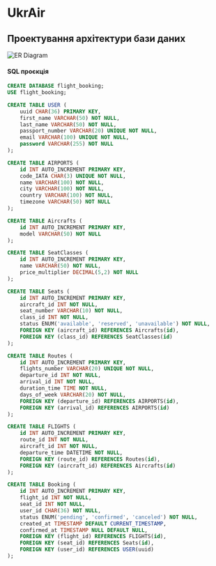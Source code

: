 # UkrAir


## Проектування архітектури бази даних

<img src="https://www.plantuml.com/plantuml/svg/dPLHJzim4CVVyocilW0JbO2fUvWG8Yj1gqOxLjAzHjVcMYmSkphRL8potUSuRXQQ5atbXKj-Pz__Vxwurze06Lk82ANXveLr9Xgfmq2pCc2l4ND_dwpbEVlA-j_ZyV7dBoViylB-nzMLPzsk_pVdf4qceK2NzpiU-zJUsOc70lQp9MYzLEIuBQP8ZOoBixBGP3JuDKb2CIo0YqRA-Lahns-uKfGtT-hrJgAtgFOOSofBUfiXtZZrFWUZr5iyPV4a_PaDHlrnCan6wNlBCvLZDeZJkEvCIqlmt9HRBNKoThvNLXhQYGmly8-IMotSSZKZc0TRuU40NuNp9VQNUK0mVG5Q-phrqm65zaq4yHbcXHM6BmNt8t6Jz0V3-EwuTthHqbBBE421HjWnUET1Y3PWh7OW6Ks6nqVm35p0LE3HAJiYr4ZFc9UnbVzGjH92zxE6bjlD5pChszKY3LTZPGrwMpuwmDTSyCMZqV_rJUMMm70bCyFzSQI3OL81UD6PccShnAVtMrGObq364kuq2KJy6SH7Dc-zIE-p2WymMelOgB-9qwHsGCgQFVB20NsaxvjIJrmklC0G7w1mQuYMA7EtKJasCoNdd0hC_GF86GeNXuk040pc6PXm8WzfFBptA2nhGJQQtDqrJd-dRusm6rYDb6rTydL7_4_1UjtjgjTD9rnYP-f2tOasRzvKjxjUXxCi-LnHYpuWU0PQyuN4l1E5_C3zn5UBXL0hlSthUysbECsE-nq3hM-Z4Zz2JTjhfoYKN6XcL2VoDHj9IqMLVbB5Vbgkl4QPsqBy1G00" alt="ER Diagram" />

#### SQL проєкція

```SQL
CREATE DATABASE flight_booking;
USE flight_booking;

CREATE TABLE USER (
    uuid CHAR(36) PRIMARY KEY,
    first_name VARCHAR(50) NOT NULL,
    last_name VARCHAR(50) NOT NULL,
    passport_number VARCHAR(20) UNIQUE NOT NULL,
    email VARCHAR(100) UNIQUE NOT NULL,
    password VARCHAR(255) NOT NULL
);

CREATE TABLE AIRPORTS (
    id INT AUTO_INCREMENT PRIMARY KEY,
    code_IATA CHAR(3) UNIQUE NOT NULL,
    name VARCHAR(100) NOT NULL,
    city VARCHAR(100) NOT NULL,
    country VARCHAR(100) NOT NULL,
    timezone VARCHAR(50) NOT NULL
);

CREATE TABLE Aircrafts (
    id INT AUTO_INCREMENT PRIMARY KEY,
    model VARCHAR(50) NOT NULL
);

CREATE TABLE SeatClasses (
    id INT AUTO_INCREMENT PRIMARY KEY,
    name VARCHAR(50) NOT NULL,
    price_multiplier DECIMAL(5,2) NOT NULL
);

CREATE TABLE Seats (
    id INT AUTO_INCREMENT PRIMARY KEY,
    aircraft_id INT NOT NULL,
    seat_number VARCHAR(10) NOT NULL,
    class_id INT NOT NULL,
    status ENUM('available', 'reserved', 'unavailable') NOT NULL,
    FOREIGN KEY (aircraft_id) REFERENCES Aircrafts(id),
    FOREIGN KEY (class_id) REFERENCES SeatClasses(id)
);

CREATE TABLE Routes (
    id INT AUTO_INCREMENT PRIMARY KEY,
    flights_number VARCHAR(20) UNIQUE NOT NULL,
    departure_id INT NOT NULL,
    arrival_id INT NOT NULL,
    duration_time TIME NOT NULL,
    days_of_week VARCHAR(20) NOT NULL,
    FOREIGN KEY (departure_id) REFERENCES AIRPORTS(id),
    FOREIGN KEY (arrival_id) REFERENCES AIRPORTS(id)
);

CREATE TABLE FLIGHTS (
    id INT AUTO_INCREMENT PRIMARY KEY,
    route_id INT NOT NULL,
    aircraft_id INT NOT NULL,
    departure_time DATETIME NOT NULL,
    FOREIGN KEY (route_id) REFERENCES Routes(id),
    FOREIGN KEY (aircraft_id) REFERENCES Aircrafts(id)
);

CREATE TABLE Booking (
    id INT AUTO_INCREMENT PRIMARY KEY,
    flight_id INT NOT NULL,
    seat_id INT NOT NULL,
    user_id CHAR(36) NOT NULL,
    status ENUM('pending', 'confirmed', 'canceled') NOT NULL,
    created_at TIMESTAMP DEFAULT CURRENT_TIMESTAMP,
    confirmed_at TIMESTAMP NULL DEFAULT NULL,
    FOREIGN KEY (flight_id) REFERENCES FLIGHTS(id),
    FOREIGN KEY (seat_id) REFERENCES Seats(id),
    FOREIGN KEY (user_id) REFERENCES USER(uuid)
);
```
